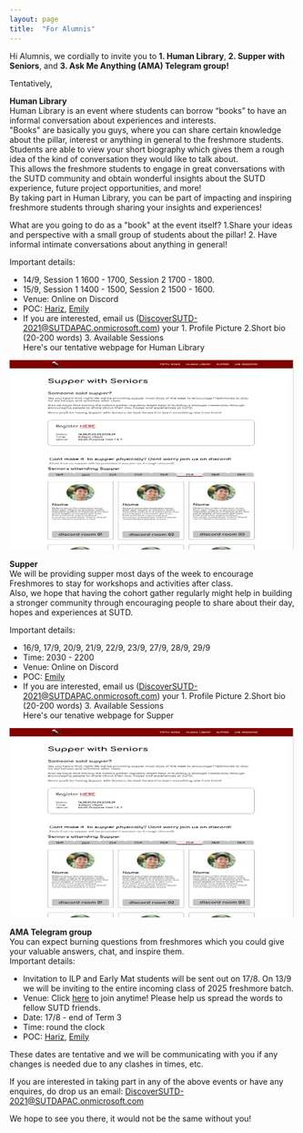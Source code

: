 ```yaml
---
layout: page
title:  "For Alumnis"
---
```



Hi Alumnis, we cordially to invite you to <b>1. Human Library</b>, <b>2. Supper with Seniors</b>, and <b>3. Ask Me Anything (AMA) Telegram group!</b>
<br>

Tentatively, <br>

<b>Human Library</b> <br>
Human Library is an event where students can borrow “books” to have an informal conversation about experiences and interests.<br> "Books" are basically you guys, where you can share certain knowledge about the pillar, interest or anything in general to the freshmore students. <br>Students are able to view your short biography which gives them a rough idea of the kind of conversation they would like to talk about. <br>This allows the freshmore students to engage in great conversations with the SUTD community and obtain wonderful insights about the SUTD experience, future project opportunities, and more!<br>
By taking part in Human Library, you can be part of impacting and inspiring freshmore students through sharing your insights and experiences!<br>

What are you going to do as a "book" at the event itself? 1.Share your ideas and perspective with a small group of students about the pillar! 2. Have informal intimate conversations about anything in general!

Important details:<br>
- 14/9, Session 1 1600 - 1700, Session 2 1700 - 1800.
- 15/9, Session 1 1400 - 1500, Session 2 1500 - 1600.
- Venue: Online on Discord 
- POC: [Hariz](https://t.me/wtvml), [Emily](https://t.me/jhonbook123)
- If you are interested, email us (DiscoverSUTD-2021@SUTDAPAC.onmicrosoft.com) your 1. Profile Picture 2.Short bio (20-200 words) 3. Available Sessions <br>
Here's our tentative webpage for Human Library <br>
<img src="humanfigma.jpg" alt="Figma Human Library" width="500" height="333">

<b>Supper</b> <br>
We will be providing supper most days of the week to encourage Freshmores to stay for workshops and activities after class.<br> Also, we hope that having the cohort gather regularly might help in building a stronger community through encouraging people to share about their day, hopes and experiences at SUTD.<br>

Important details:<br>
- 16/9, 17/9, 20/9, 21/9, 22/9, 23/9, 27/9, 28/9, 29/9
- Time: 2030 - 2200
- Venue: Online on Discord
- POC: [Emily](https://t.me/jhonbook123)
- If you are interested, email us (DiscoverSUTD-2021@SUTDAPAC.onmicrosoft.com) your 1. Profile Picture 2.Short bio (20-200 words) 3. Available Sessions  <br>
Here's our tenative webpage for Supper <br>
<img src="supperfigma.jpg" alt="Figma Supper" width="500" height="333">

<b>AMA Telegram group</b><br>
You can expect burning questions from freshmores which you could give your valuable answers, chat, and  inspire them.<br>
Important details:<br>

- Invitation to ILP and Early Mat students will be sent out on 17/8. On 13/9 we will be inviting to the entire incoming class of 2025 freshmore batch.
- Venue: Click [here](https://t.me/joinchat/mHWpEyLYm8llNmRl) to join anytime! Please help us spread the words to fellow SUTD friends.
- Date: 17/8 - end of Term 3
- Time: round the clock
- POC: [Hariz](https://t.me/wtvml), [Emily](https://t.me/jhonbook123)


 These dates are tentative and we will be communicating with you if any changes is needed due to any clashes in times, etc.
<br>

If you are interested in taking part in any of the above events or have any enquires, do drop us an email: DiscoverSUTD-2021@SUTDAPAC.onmicrosoft.com <br>

We hope to see you there, it would not be the same without you!


<br/>





